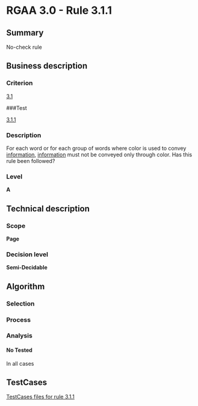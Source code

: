 # RGAA 3.0 -  Rule 3.1.1

## Summary

No-check rule

## Business description

### Criterion

[3.1](http://asqatasun.github.io/RGAA--3.0--EN/RGAA3.0_Criteria_English_version_v1.html#crit-3-1)

###Test

[3.1.1](http://asqatasun.github.io/RGAA--3.0--EN/RGAA3.0_Criteria_English_version_v1.html#test-3-1-1)

### Description
For each word or for each
    group of words where color is used to convey <a href="http://asqatasun.github.io/RGAA--3.0--EN/RGAA3.0_Glossary_English_version_v1.html#mInfoCouleur">information</a>,
    <a href="http://asqatasun.github.io/RGAA--3.0--EN/RGAA3.0_Glossary_English_version_v1.html#mInfoCouleur">information</a>
    must not be conveyed only through color. Has this rule been
    followed? 


### Level

**A**

## Technical description

### Scope

**Page**

### Decision level

**Semi-Decidable**

## Algorithm

### Selection

### Process

### Analysis

#### No Tested 

In all cases







##  TestCases 

[TestCases files for rule 3.1.1](https://gitlab.com/asqatasun/Asqatasun/-/tree/master/rules/rules-rgaa3.0/src/test/resources/testcases/rgaa30/Rgaa30Rule030101/) 


